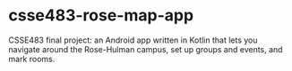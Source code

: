 # csse483-rose-map-app
CSSE483 final project: an Android app written in Kotlin that lets you navigate around the Rose-Hulman campus, set up groups and events, and mark rooms.
